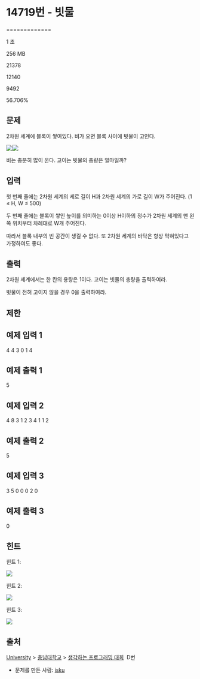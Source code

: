 # 14719번 - 빗물


=============

1 초

256 MB

21378

12140

9492

56.706%

문제
--

2차원 세계에 블록이 쌓여있다. 비가 오면 블록 사이에 빗물이 고인다.

![](https://onlinejudgeimages.s3-ap-northeast-1.amazonaws.com/problem/14719/1.png)![](https://onlinejudgeimages.s3-ap-northeast-1.amazonaws.com/problem/14719/2.png)

비는 충분히 많이 온다. 고이는 빗물의 총량은 얼마일까?

입력
--

첫 번째 줄에는 2차원 세계의 세로 길이 H과 2차원 세계의 가로 길이 W가 주어진다. (1 ≤ H, W ≤ 500)

두 번째 줄에는 블록이 쌓인 높이를 의미하는 0이상 H이하의 정수가 2차원 세계의 맨 왼쪽 위치부터 차례대로 W개 주어진다.

따라서 블록 내부의 빈 공간이 생길 수 없다. 또 2차원 세계의 바닥은 항상 막혀있다고 가정하여도 좋다.

출력
--

2차원 세계에서는 한 칸의 용량은 1이다. 고이는 빗물의 총량을 출력하여라.

빗물이 전혀 고이지 않을 경우 0을 출력하여라.

제한
--

예제 입력 1
-------

4 4
3 0 1 4

예제 출력 1
-------

5

예제 입력 2
-------

4 8
3 1 2 3 4 1 1 2

예제 출력 2
-------

5

예제 입력 3
-------

3 5
0 0 0 2 0

예제 출력 3
-------

0

힌트
--

힌트 1:

![](https://onlinejudgeimages.s3-ap-northeast-1.amazonaws.com/problem/14719/ex1.png)

힌트 2:

![](https://onlinejudgeimages.s3-ap-northeast-1.amazonaws.com/problem/14719/ex2.png)

힌트 3:

![](https://onlinejudgeimages.s3-ap-northeast-1.amazonaws.com/problem/14719/ex3.png)

출처
--

[University](/category/5) > [충남대학교](/category/402) > [생각하는 프로그래밍 대회](/category/detail/1756)  D번

*   문제를 만든 사람: [isku](/user/isku)